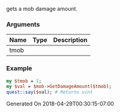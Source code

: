 gets a mob damage amount.
### Arguments
**Name**|**Type**|**Description**
:---|:---|:---
tmob||

### Example

```perl
my $tmob = 1;
my $val = $mob->GetDamageAmount($tmob);
quest::say($val); # Returns uint
```


Generated On 2018-04-29T00:30:15-07:00